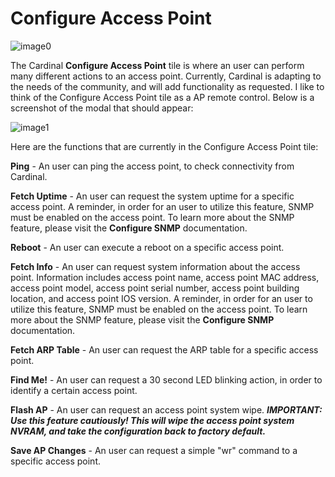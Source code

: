 Configure Access Point
======================

![image0](http://cardinal.mcclunetechnologies.net/wp-content/uploads/2017/10/img_59f60d3436a21.png)

The Cardinal **Configure Access Point** tile is where an user can
perform many different actions to an access point. Currently, Cardinal
is adapting to the needs of the community, and will add functionality as
requested. I like to think of the Configure Access Point tile as a AP
remote control. Below is a screenshot of the modal that should appear:

![image1](http://cardinal.mcclunetechnologies.net/wp-content/uploads/2017/10/img_59f60db7854f2.png)

Here are the functions that are currently in the Configure Access Point
tile:

**Ping** - An user can ping the access point, to check connectivity from
Cardinal.

**Fetch Uptime** - An user can request the system uptime for a specific
access point. A reminder, in order for an user to utilize this feature,
SNMP must be enabled on the access point. To learn more about the SNMP
feature, please visit the **Configure SNMP** documentation.

**Reboot** - An user can execute a reboot on a specific access point.

**Fetch Info** - An user can request system information about the access
point. Information includes access point name, access point MAC address,
access point model, access point serial number, access point building
location, and access point IOS version. A reminder, in order for an user
to utilize this feature, SNMP must be enabled on the access point. To
learn more about the SNMP feature, please visit the **Configure SNMP**
documentation.

**Fetch ARP Table** - An user can request the ARP table for a specific
access point.

**Find Me!** - An user can request a 30 second LED blinking action, in
order to identify a certain access point.

**Flash AP** - An user can request an access point system wipe.
***IMPORTANT: Use this feature cautiously! This will wipe the access
point system NVRAM, and take the configuration back to factory
default.***

**Save AP Changes** - An user can request a simple "wr" command to a
specific access point.

